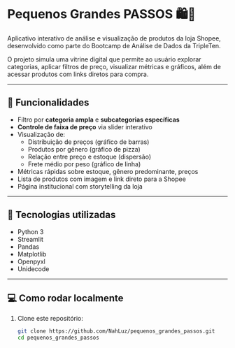 # Pequenos Grandes PASSOS 🛍️👣

Aplicativo interativo de análise e visualização de produtos da loja Shopee, desenvolvido como parte do Bootcamp de Análise de Dados da TripleTen.

O projeto simula uma vitrine digital que permite ao usuário explorar categorias, aplicar filtros de preço, visualizar métricas e gráficos, além de acessar produtos com links diretos para compra.

---

## 🚀 Funcionalidades

- Filtro por **categoria ampla** e **subcategorias específicas**
- **Controle de faixa de preço** via slider interativo
- Visualização de:
  - Distribuição de preços (gráfico de barras)
  - Produtos por gênero (gráfico de pizza)
  - Relação entre preço e estoque (dispersão)
  - Frete médio por peso (gráfico de linha)
- Métricas rápidas sobre estoque, gênero predominante, preços
- Lista de produtos com imagem e link direto para a Shopee
- Página institucional com storytelling da loja

---

## 🧰 Tecnologias utilizadas

- Python 3
- Streamlit
- Pandas
- Matplotlib
- Openpyxl
- Unidecode

---

## 💻 Como rodar localmente

1. Clone este repositório:
   ```bash
   git clone https://github.com/NahLuz/pequenos_grandes_passos.git
   cd pequenos_grandes_passos